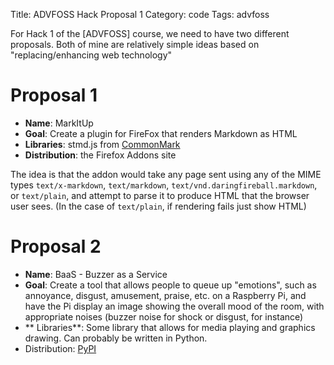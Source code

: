 Title: ADVFOSS Hack Proposal 1
Category: code
Tags: advfoss

For Hack 1 of the [ADVFOSS] course, we need to have two different proposals. Both of mine are relatively simple ideas based on "replacing/enhancing web technology"

# Proposal 1

- **Name**: MarkItUp
- **Goal**: Create a plugin for FireFox that renders Markdown as HTML
- **Libraries**: stmd.js from [CommonMark]
- **Distribution**: the Firefox Addons site

The idea is that the addon would take any page sent using any of the MIME types `text/x-markdown`, `text/markdown`, `text/vnd.daringfireball.markdown`, or `text/plain`, and attempt to parse it to produce HTML that the browser user sees. (In the case of `text/plain`, if rendering fails just show HTML)

# Proposal 2

- **Name**: BaaS - Buzzer as a Service
- **Goal**: Create a tool that allows people to queue up "emotions", such as annoyance, disgust, amusement, praise, etc. on a Raspberry Pi, and have the Pi display an image showing the overall mood of the room, with appropriate noises (buzzer noise for shock or disgust, for instance)
- ** Libraries**: Some library that allows for media playing and graphics drawing. Can probably be written in Python.
- Distribution: [PyPI]

[CommonMark]: http://commonmark.org/
[PyPI]: https://pypi.python.org/
